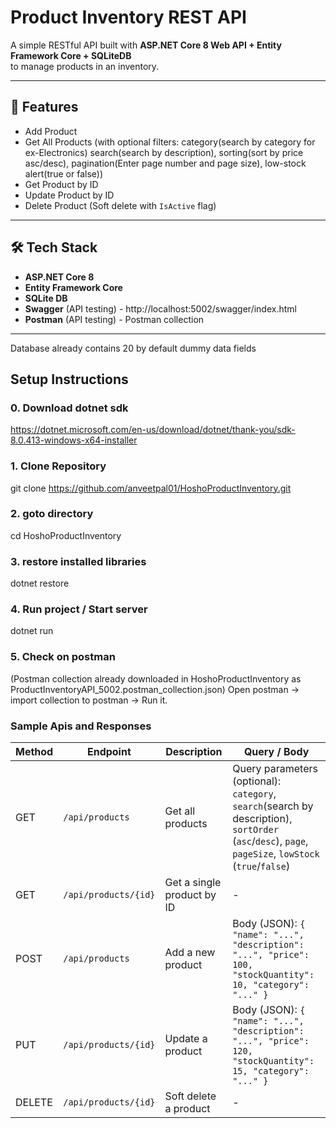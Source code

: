 # Product Inventory REST API

A simple RESTful API built with **ASP.NET Core 8 Web API + Entity Framework Core + SQLiteDB**  
to manage products in an inventory.

---

## 🚀 Features
- Add Product
- Get All Products (with optional filters:
  category(search by category for ex-Electronics)
  search(search by description),
  sorting(sort by price asc/desc),
  pagination(Enter page number and page size),
  low-stock alert(true or false))
- Get Product by ID
- Update Product by ID
- Delete Product (Soft delete with `IsActive` flag)

---

## 🛠️ Tech Stack
- **ASP.NET Core 8**
- **Entity Framework Core**
- **SQLite DB**
- **Swagger** (API testing) - http://localhost:5002/swagger/index.html
- **Postman** (API testing) - Postman collection

---
Database already contains 20 by default dummy data fields 
## Setup Instructions
### 0. Download dotnet sdk
https://dotnet.microsoft.com/en-us/download/dotnet/thank-you/sdk-8.0.413-windows-x64-installer
### 1. Clone Repository
git clone https://github.com/anveetpal01/HoshoProductInventory.git
### 2. goto directory
cd HoshoProductInventory
### 3. restore installed libraries
dotnet restore
### 4. Run project / Start server
dotnet run
### 5. Check on postman
(Postman collection already downloaded in HoshoProductInventory as ProductInventoryAPI_5002.postman_collection.json)
Open postman -> import collection to postman -> Run it.

### Sample Apis and Responses
| Method | Endpoint             | Description                | Query / Body                                                                                                                        |
| ------ | -------------------- | -------------------------- | ----------------------------------------------------------------------------------------------------------------------------------- |
| GET    | `/api/products`      | Get all products           | Query parameters (optional): `category`, `search`(search by description), `sortOrder` (`asc`/`desc`), `page`, `pageSize`, `lowStock` (`true`/`false`) |
| GET    | `/api/products/{id}` | Get a single product by ID | -                                                                                                                                   |
| POST   | `/api/products`      | Add a new product          | Body (JSON): `{ "name": "...", "description": "...", "price": 100, "stockQuantity": 10, "category": "..." }`                        |
| PUT    | `/api/products/{id}` | Update a product           | Body (JSON): `{ "name": "...", "description": "...", "price": 120, "stockQuantity": 15, "category": "..." }`                        |
| DELETE | `/api/products/{id}` | Soft delete a product      | -                                                                                                                                   |




